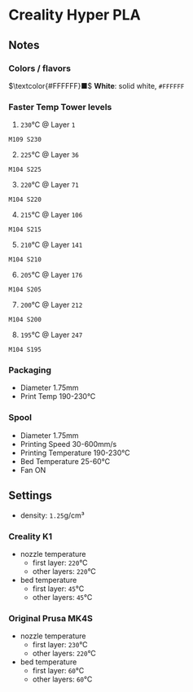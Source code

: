 # Creality Hyper PLA

## Notes

### Colors / flavors

$\textcolor{#FFFFFF}■$ **White**: solid white, `#FFFFFF`

### Faster Temp Tower levels

1. `230`°C @ Layer `1`
```
M109 S230
```
2. `225`°C @ Layer `36`
```
M104 S225
```
3. `220`°C @ Layer `71`
```
M104 S220
```
4. `215`°C @ Layer `106`
```
M104 S215
```
5. `210`°C @ Layer `141`
```
M104 S210
```
6. `205`°C @ Layer `176`
```
M104 S205
```
7. `200`°C @ Layer `212`
```
M104 S200
```
8. `195`°C @ Layer `247`
```
M104 S195
```

### Packaging

- Diameter 1.75mm
- Print Temp 190-230°C

### Spool

- Diameter 1.75mm
- Printing Speed 30-600mm/s
- Printing Temperature 190-230°C
- Bed Temperature 25-60°C
- Fan ON

## Settings

- density: `1.25`g/cm³

### Creality K1

- nozzle temperature
    - first layer: `220`°C
    - other layers: `220`°C
- bed temperature
    - first layer: `45`°C
    - other layers: `45`°C

### Original Prusa MK4S

- nozzle temperature
    - first layer: `230`°C
    - other layers: `220`°C
- bed temperature
    - first layer: `60`°C
    - other layers: `60`°C
